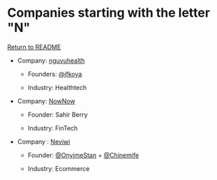 # Companies starting with the letter "N"

[Return to README](../README.md)

- Company: [nguvuhealth](https://www.nguvuhealth.com/)

  - Founders: [@jfkoya](https://twitter.com/jfkoya)

  - Industry: Healthtech

- Company: [NowNow](https://www.NowNow.ng)

  - Founder: Sahir Berry

  - Industry: FinTech

- Company : [Neviwi](https://neviwi.com/)

  - Founder: [@OnyimeStan](https://twitter.com/OnyimeStan) + [@Chinemife](https://twitter.com/chinemife)

  - Industry: Ecommerce

